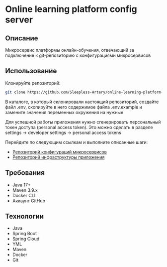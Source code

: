 # Online learning platform config server
## Описание
Микросервис платформы онлайн-обучения, отвечающий за подключение к git-репозиторию с конфигурациями микросервисов
## Использование
Клонируйте репозиторий:
```bash
git clone https://github.com/Sleepless-Artery/online-learning-platform-config-server
```
В каталоге, в который склонировали настоящий репозиторий, создайте файл .env, скопируйте в него содержимое файла .env.example и замените значения переменных окружения на нужные

Для успешной работы приложения нужно сгенерировать персональный токен доступа (personal access token). Это можно сделать в разделе settings -> developer settings -> personal access tokens

Перейдите по следующим ссылкам и выполните описанные шаги:
- [Репозиторий конфигураций микросервисов](https://github.com/Sleepless-Artery/online-learning-platform-configs)
- [Репозиторий инфраструктуры приложения](https://github.com/Sleepless-Artery/online-learning-platform-infra)
## Требования
- Java 17+
- Maven 3.9.x
- Docker CLI
- Аккаунт GitHub
## Технологии
- Java
- Spring Boot
- Spring Cloud
- YML
- Maven
- Docker
- Git
